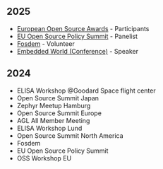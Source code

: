 
## 2025

- [European Open Source Awards](https://europeanopensource.academy/awards) - Participants
- [EU Open Source Policy Summit](https://summit.openforumeurope.org/) - Panelist
- [Fosdem](https://fosdem.org) - Volunteer
- [Embedded World (Conference)]() - Speaker

## 2024

- ELISA Workshop @Goodard Space flight center
- Open Source Summit Japan
- Zephyr Meetup Hamburg
- Open Source Summit Europe
- AGL All Member Meeting
- ELISA Workshop Lund
- Open Source Summit North America
- Fosdem
- EU Open Source Policy Summit
- OSS Workshop EU

